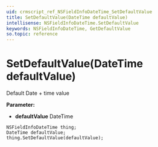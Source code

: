 ```yaml
---
uid: crmscript_ref_NSFieldInfoDateTime_SetDefaultValue
title: SetDefaultValue(DateTime defaultValue)
intellisense: NSFieldInfoDateTime.SetDefaultValue
keywords: NSFieldInfoDateTime, GetDefaultValue
so.topic: reference
---
```


# SetDefaultValue(DateTime defaultValue)

Default Date + time value

**Parameter:** 
 - **defaultValue** DateTime

```crmscript
NSFieldInfoDateTime thing;
DateTime defaultValue;
thing.SetDefaultValue(defaultValue);
```

